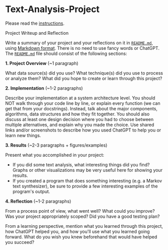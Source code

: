 # Text-Analysis-Project
 
Please read the [instructions](instructions.md).

Project Writeup and Reflection

Write a summary of your project and your reflections on it in [`README.md`](README.md), using [Markdown format](https://docs.github.com/en/get-started/writing-on-github/getting-started-with-writing-and-formatting-on-github/basic-writing-and-formatting-syntax). There is no need to use fancy words or ChatGPT. The [`README.md`](README.md) file should consist of the following sections:

**1. Project Overview** (~1 paragraph)

What data source(s) did you use? What technique(s) did you use to process or analyze them? What did you hope to create or learn through this project?

**2. Implementation** (~1-2 paragraphs)

Describe your implementation at a system architecture level. You should NOT walk through your code line by line, or explain every function (we can get that from your docstrings). Instead, talk about the major components, algorithms, data structures and how they fit together. You should also discuss at least one design decision where you had to choose between multiple alternatives, and explain why you made the choice. Use shared links and/or screenshots to describe how you used ChatGPT to help you or learn new things.

**3. Results** (~2-3 paragraphs + figures/examples)

Present what you accomplished in your project:

- If you did some text analysis, what interesting things did you find? Graphs or other visualizations may be very useful here for showing your results.
- If you created a program that does something interesting (e.g. a Markov text synthesizer), be sure to provide a few interesting examples of the program's output.

**4. Reflection** (~1-2 paragraphs)

From a process point of view, what went well? What could you improve? Was your project appropriately scoped? Did you have a good testing plan?

From a learning perspective, mention what you learned through this project, how ChatGPT helped you, and how you'll use what you learned going forward. What do you wish you knew beforehand that would have helped you succeed?